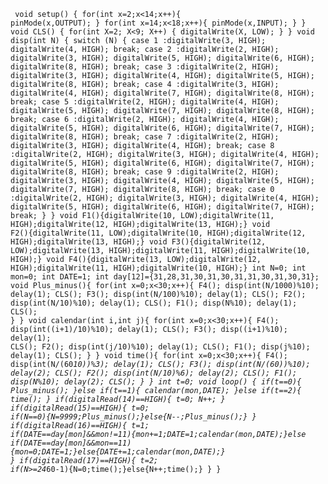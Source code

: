 <code><pre>
void setup()
{
  for(int x=2;x<14;x++){
   pinMode(x,OUTPUT);
  }
  for(int x=14;x<18;x++){
   pinMode(x,INPUT);
  }
}
void CLS() {  for(int X=2; X<9; X++) {  digitalWrite(X, LOW); } }
void disp(int N) {
   switch (N) {
      case 1 :digitalWrite(3, HIGH); digitalWrite(4, HIGH); break;
      case 2 :digitalWrite(2, HIGH); digitalWrite(3, HIGH); digitalWrite(5, HIGH); digitalWrite(6, HIGH); digitalWrite(8, HIGH); break;
      case 3 :digitalWrite(2, HIGH); digitalWrite(3, HIGH); digitalWrite(4, HIGH); digitalWrite(5, HIGH); digitalWrite(8, HIGH); break;
      case 4 :digitalWrite(3, HIGH); digitalWrite(4, HIGH); digitalWrite(7, HIGH); digitalWrite(8, HIGH); break;
      case 5 :digitalWrite(2, HIGH); digitalWrite(4, HIGH); digitalWrite(5, HIGH); digitalWrite(7, HIGH); digitalWrite(8, HIGH); break;
      case 6 :digitalWrite(2, HIGH); digitalWrite(4, HIGH); digitalWrite(5, HIGH); digitalWrite(6, HIGH); digitalWrite(7, HIGH); digitalWrite(8, HIGH); break;
      case 7 :digitalWrite(2, HIGH); digitalWrite(3, HIGH); digitalWrite(4, HIGH); break;
      case 8 :digitalWrite(2, HIGH); digitalWrite(3, HIGH); digitalWrite(4, HIGH); digitalWrite(5, HIGH); digitalWrite(6, HIGH); digitalWrite(7, HIGH); digitalWrite(8, HIGH); break;
      case 9 :digitalWrite(2, HIGH); digitalWrite(3, HIGH); digitalWrite(4, HIGH); digitalWrite(5, HIGH); digitalWrite(7, HIGH); digitalWrite(8, HIGH); break;
      case 0 :digitalWrite(2, HIGH); digitalWrite(3, HIGH); digitalWrite(4, HIGH); digitalWrite(5, HIGH); digitalWrite(6, HIGH); digitalWrite(7, HIGH); break;
   } 
}
void F1(){digitalWrite(10, LOW);digitalWrite(11, HIGH);digitalWrite(12, HIGH);digitalWrite(13, HIGH);}
void F2(){digitalWrite(11, LOW);digitalWrite(10, HIGH);digitalWrite(12, HIGH);digitalWrite(13, HIGH);}
void F3(){digitalWrite(12, LOW);digitalWrite(13, HIGH);digitalWrite(11, HIGH);digitalWrite(10, HIGH);}
void F4(){digitalWrite(13, LOW);digitalWrite(12, HIGH);digitalWrite(11, HIGH);digitalWrite(10, HIGH);}
int N=0;
int mon=0;
int DATE=1;
int day[12]={31,28,31,30,31,30,31,31,30,31,30,31};
void Plus_minus(){
  for(int x=0;x<30;x++){
    F4();
  	disp(int(N/1000)%10);
  	delay(1);
  	CLS();
    F3();
  	disp(int(N/100)%10);
  	delay(1);
  	CLS();
	F2();
  	disp(int(N/10)%10);
  	delay(1);
  	CLS();
  	F1();
  	disp(N%10);
  	delay(1);
  	CLS();
  } 
}
void calendar(int i,int j){
      for(int x=0;x<30;x++){
    	F4();
  		disp(int((i+1)/10)%10);
  		delay(1);
  		CLS();
    	F3();
  		disp((i+1)%10);
  		delay(1);
  		CLS();
		F2();
  		disp(int(j/10)%10);
  		delay(1);
  		CLS();
  		F1();
  		disp(j%10);
  		delay(1);
  		CLS();
    }
}
void time(){
    for(int x=0;x<30;x++){
    F4();
  	disp(int(N/(60*10))%3);
  	delay(1);
  	CLS();
    F3();
  	disp(int(N/(60))%10);
  	delay(2);
  	CLS();
	F2();
  	disp(int(N/10)%6);
  	delay(2);
  	CLS();
  	F1();
  	disp(N%10);
  	delay(2);
  	CLS();
  }
}
int t=0;
void loop()
{ 
  if(t==0){
    Plus_minus();
  }else if(t==1){
   calendar(mon,DATE); 
  }else if(t==2){
   time(); 
  }
  if(digitalRead(14)==HIGH){
   t=0;
   N++;
  }
  if(digitalRead(15)==HIGH){
   t=0;
   if(N==0){N=9999;Plus_minus();}else{N--;Plus_minus();} 
  }
  if(digitalRead(16)==HIGH){
    t=1;
    if(DATE==day[mon]&&mon!=11){mon+=1;DATE=1;calendar(mon,DATE);}else if(DATE==day[mon]&&mon==11){mon=0;DATE=1;}else{DATE+=1;calendar(mon,DATE);}
  }
  if(digitalRead(17)==HIGH){
  	t=2;
  	if(N>=24*60-1){N=0;time();}else{N++;time();}
  }
}
</pre></code>
